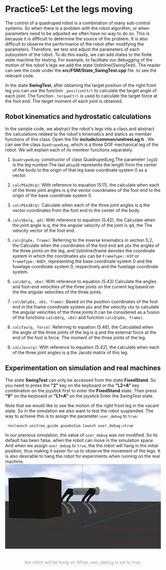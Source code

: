 # Practice5: Let the legs moving
The control of a quadruped robot is a combination of many sub-control systems.
So when there is a problem with the robot algorithm, or when parameters need to be adjusted
we often have no way to do so. This is because it is difficult to determine the source of the problem.
It is also difficult to observe the performance of the robot after modifying the parameters.
Therefore, we test and adjust the parameters of each subsystem of the robot.
To do this easily, we can add states to the finite state machine for testing.
For example, to facilitate our debugging of the motion of the robot's legs
we add the state \lstinline{SwingTest}.
The reader can see the code under the **src/FSM/State_SwingTest.cpp** file.
to see the relevant code.

In the state **SwingTest**, after obtaining the target position of the right front leg
you can use the function `_positionCtrl` to calculate the target angle of each joint.
The function `_torqueCtrl` is used to calculate the target force at the foot end.
The target moment of each joint is obtained.

## Robot kinematics and hydrostatic calculations
In the sample code, we abstract the robot's legs into a class.and abstract the calculations related to the robot's kinematics and statics as member functions of this class.
Open the file **include/common/unitreeLeg.h** .
We can see the class `QuadrupedLeg`, which is a three DOF mechanical leg of the robot.
We will explain each of its member functions separately.
1. `QuadrupedLeg`: constructor of class QuadrupedLeg,The parameter `legID` is the leg number.The last `pHip2B` represents the length from the center of the body
to the origin of that leg base coordinate system 0 as a vector.

2. `calcPEe2H(q)`: 
 With reference to equation (5.11), the calculate when each of the three joint angles is q the vector coordinates of the foot end to the origin of the base coordinate system 0.

3. `calcPEe2B(q)`: 
Calculate when each of the three joint angles is q the vector coordinates from the foot end to the center of the body.

4. `calcVEe(q, qd)`: 
With reference to equation (5.42), the Calculate when the joint angle is q, the the angular velocity of the joint is qd, the The velocity vector of the foot end.

5. `calcQ(pEe, frame)`: 
Referring to the inverse kinematics in section 5.2, the Calculate when the coordinates of the foot end are `pEe` the angles of the three joints on the leg, and \lstinline{frame denotes the coordinate system in which the coordinates `pEe` can be `FrameType::HIP` or `FrameType::BODY`, representing the base coordinate system 0 and the fuselage coordinate system 0, respectively.and the fuselage coordinate system.

6. `calcQd(q, vEe)`: 
With reference to equation (5.43) Calculate the angles and foot-end velocities of the three joints on the current leg based on the the angular velocities of the three joints.

7. `calcQd(pEe, vEe, frame)`: 
Based on the position coordinates of the foot end in the frame coordinate system `pEe` and the velocity `vEe` to calculate the angular velocities of the three joints.It can be considered as a fusion of the functions `calcQd(q, vEe)` and function `calcQ(pEe, frame)`.

8. `calcTau(q, force)`: 
Referring to equation (5.46), the Calculated when the angle of the three joints of the leg is q and the external force at the end of the foot is force. The moment of the three joints of the leg.
9. `calcJaco(q)`: 
With reference to equation (5.42), the calculate when each of the three joint angles is q the Jacobi matrix of this leg.

## Experimentation on simulation and real machines
The state **SwingTest** can only be accessed from the
state **FixedStand**.
So you need to press the **"2"** key on the keyboard or the **"L2+A"** key combination on the joystick first
to enter the **FixedStand** state.
Then press **"9"** on the keyboard or **"L1+A"** on the joystick
Enter the SwingTest state.<br>

Note that we would like to see the motion of the right front leg in the vacant state.
So in the simulation we also want to test the robot suspended.
The way to achieve this is to assign the parameter `user_debug`
to `true`.
~~~
 roslaunch unitree_guide gazeboSim.launch user_debug:=true
~~~
In our previous simulation, the value of `user_debug` was not modified.
So its default has been false, when the robot can move in the simulation space.
And when we assign `user_debug` to `true`, the
the robot will hang in the initial position, thus making it easier for us to observe the movement of the legs.
It is also desirable to hang the robot for experiments when running on the real machine.
![Switch](../../images/Practice/hangon.png)
<center>
<br>
<div style="color:orange; border-bottom: 0.1px solid #d9d9d9;
display: inline-block;
color: #999;
padding: 1px;"> the robot will be hung on When user_debug is set to true,</div>
</center>
<br>